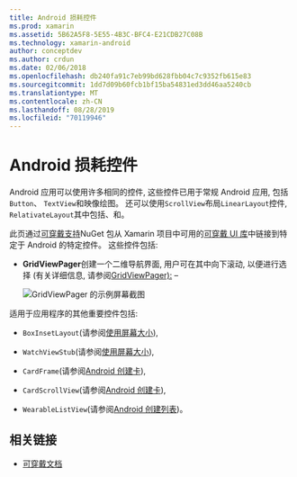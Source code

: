 ```yaml
---
title: Android 损耗控件
ms.prod: xamarin
ms.assetid: 5B62A5F8-5E55-4B3C-BFC4-E21CDB27C08B
ms.technology: xamarin-android
author: conceptdev
ms.author: crdun
ms.date: 02/06/2018
ms.openlocfilehash: db240fa91c7eb99bd628fbb04c7c9352fb615e83
ms.sourcegitcommit: 1dd7d09b60fcb1bf15ba54831ed3dd46aa5240cb
ms.translationtype: MT
ms.contentlocale: zh-CN
ms.lasthandoff: 08/28/2019
ms.locfileid: "70119946"
---
```

# <a name="android-wear-controls"></a>Android 损耗控件

Android 应用可以使用许多相同的控件, 这些控件已用于常规 Android 应用, 包括`Button`、 `TextView`和映像绘图。 还可以使用`ScrollView`布局`LinearLayout`控件, `RelativateLayout`其中包括、和。

此页通过[可穿戴支持](https://www.nuget.org/packages/Xamarin.Android.Wear/)NuGet 包从 Xamarin 项目中可用的[可穿戴 UI 库](https://developer.android.com/training/wearables/apps/layouts.html#UiLibrary)中链接到特定于 Android 的特定控件。 这些控件包括:

- **GridViewPager**创建一个二维导航界面, 用户可在其中向下滚动, 以便进行选择 (有关详细信息, 请参阅[GridViewPager):](~/android/wear/user-interface/controls/gridviewpager.md) &ndash;

    ![GridViewPager 的示例屏幕截图](images/gridviewpager.png)

适用于应用程序的其他重要控件包括:

- `BoxInsetLayout`(请参阅[使用屏幕大小](~/android/wear/screen-sizes.md)),

- `WatchViewStub`(请参阅[使用屏幕大小](~/android/wear/screen-sizes.md)),

- `CardFrame`(请参阅[Android 创建卡](https://developer.android.com/training/wearables/ui/cards.html)),

- `CardScrollView`(请参阅[Android 创建卡](https://developer.android.com/training/wearables/ui/cards.html)),

- `WearableListView`(请参阅[Android 创建列表](https://developer.android.com/training/wearables/ui/lists.html))。


## <a name="related-links"></a>相关链接

- [可穿戴文档](https://developer.android.com/reference/android/support/wearable/view/package-summary.html)
